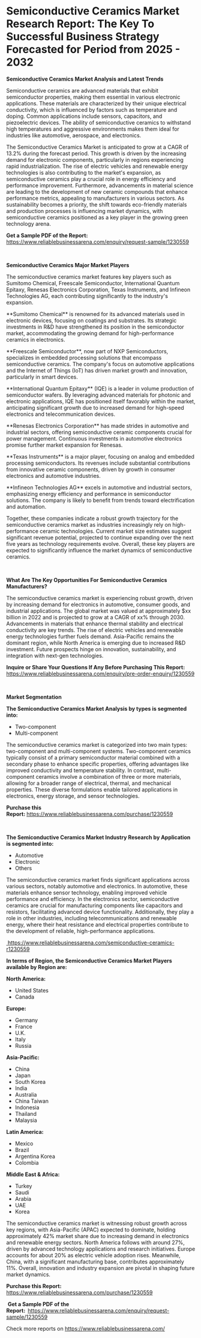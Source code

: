 <p><h1>Semiconductive Ceramics Market Research Report: The Key To Successful Business Strategy Forecasted for Period from 2025 - 2032</h1></p><p><strong>Semiconductive Ceramics Market Analysis and Latest Trends</strong></p>
<p><p>Semiconductive ceramics are advanced materials that exhibit semiconductor properties, making them essential in various electronic applications. These materials are characterized by their unique electrical conductivity, which is influenced by factors such as temperature and doping. Common applications include sensors, capacitors, and piezoelectric devices. The ability of semiconductive ceramics to withstand high temperatures and aggressive environments makes them ideal for industries like automotive, aerospace, and electronics.</p><p>The Semiconductive Ceramics Market is anticipated to grow at a CAGR of 13.2% during the forecast period. This growth is driven by the increasing demand for electronic components, particularly in regions experiencing rapid industrialization. The rise of electric vehicles and renewable energy technologies is also contributing to the market's expansion, as semiconductive ceramics play a crucial role in energy efficiency and performance improvement. Furthermore, advancements in material science are leading to the development of new ceramic compounds that enhance performance metrics, appealing to manufacturers in various sectors. As sustainability becomes a priority, the shift towards eco-friendly materials and production processes is influencing market dynamics, with semiconductive ceramics positioned as a key player in the growing green technology arena.</p></p>
<p><strong>Get a Sample PDF of the Report:&nbsp;</strong> <a href="https://www.reliablebusinessarena.com/enquiry/request-sample/1230559?utm_campaign=1912&utm_medium=2&utm_source=Github&utm_content=ia&utm_term=03022025&utm_id=semiconductive-ceramics">https://www.reliablebusinessarena.com/enquiry/request-sample/1230559</a></p>
<p>&nbsp;</p>
<p><strong>Semiconductive Ceramics Major Market Players</strong></p>
<p><p>The semiconductive ceramics market features key players such as Sumitomo Chemical, Freescale Semiconductor, International Quantum Epitaxy, Renesas Electronics Corporation, Texas Instruments, and Infineon Technologies AG, each contributing significantly to the industry's expansion.</p><p>**Sumitomo Chemical** is renowned for its advanced materials used in electronic devices, focusing on coatings and substrates. Its strategic investments in R&D have strengthened its position in the semiconductor market, accommodating the growing demand for high-performance ceramics in electronics.</p><p>**Freescale Semiconductor**, now part of NXP Semiconductors, specializes in embedded processing solutions that encompass semiconductive ceramics. The company's focus on automotive applications and the Internet of Things (IoT) has driven market growth and innovation, particularly in smart devices.</p><p>**International Quantum Epitaxy** (IQE) is a leader in volume production of semiconductor wafers. By leveraging advanced materials for photonic and electronic applications, IQE has positioned itself favorably within the market, anticipating significant growth due to increased demand for high-speed electronics and telecommunication devices.</p><p>**Renesas Electronics Corporation** has made strides in automotive and industrial sectors, offering semiconductive ceramic components crucial for power management. Continuous investments in automotive electronics promise further market expansion for Renesas.</p><p>**Texas Instruments** is a major player, focusing on analog and embedded processing semiconductors. Its revenues include substantial contributions from innovative ceramic components, driven by growth in consumer electronics and automotive industries.</p><p>**Infineon Technologies AG** excels in automotive and industrial sectors, emphasizing energy efficiency and performance in semiconductor solutions. The company is likely to benefit from trends toward electrification and automation.</p><p>Together, these companies indicate a robust growth trajectory for the semiconductive ceramics market as industries increasingly rely on high-performance ceramic technologies. Current market size estimates suggest significant revenue potential, projected to continue expanding over the next five years as technology requirements evolve. Overall, these key players are expected to significantly influence the market dynamics of semiconductive ceramics.</p></p>
<p>&nbsp;</p>
<p><strong>What Are The Key Opportunities For Semiconductive Ceramics Manufacturers?</strong></p>
<p><p>The semiconductive ceramics market is experiencing robust growth, driven by increasing demand for electronics in automotive, consumer goods, and industrial applications. The global market was valued at approximately $xx billion in 2022 and is projected to grow at a CAGR of xx% through 2030. Advancements in materials that enhance thermal stability and electrical conductivity are key trends. The rise of electric vehicles and renewable energy technologies further fuels demand. Asia-Pacific remains the dominant region, while North America is emerging due to increased R&D investment. Future prospects hinge on innovation, sustainability, and integration with next-gen technologies.</p></p>
<p><strong>Inquire or Share Your Questions If Any Before Purchasing This Report:</strong> <a href="https://www.reliablebusinessarena.com/enquiry/pre-order-enquiry/1230559?utm_campaign=1912&utm_medium=2&utm_source=Github&utm_content=ia&utm_term=03022025&utm_id=semiconductive-ceramics">https://www.reliablebusinessarena.com/enquiry/pre-order-enquiry/1230559</a></p>
<p>&nbsp;</p>
<p><strong>Market Segmentation</strong></p>
<p><strong>The Semiconductive Ceramics Market Analysis by types is segmented into:</strong></p>
<p><ul><li>Two-component</li><li>Multi-component</li></ul></p>
<p><p>The semiconductive ceramics market is categorized into two main types: two-component and multi-component systems. Two-component ceramics typically consist of a primary semiconductor material combined with a secondary phase to enhance specific properties, offering advantages like improved conductivity and temperature stability. In contrast, multi-component ceramics involve a combination of three or more materials, allowing for a broader range of electrical, thermal, and mechanical properties. These diverse formulations enable tailored applications in electronics, energy storage, and sensor technologies.</p></p>
<p><strong>Purchase this Report:&nbsp;</strong><a href="https://www.reliablebusinessarena.com/purchase/1230559?utm_campaign=1912&utm_medium=2&utm_source=Github&utm_content=ia&utm_term=03022025&utm_id=semiconductive-ceramics">https://www.reliablebusinessarena.com/purchase/1230559</a></p>
<p>&nbsp;</p>
<p><strong>The Semiconductive Ceramics Market Industry Research by Application is segmented into:</strong></p>
<p><ul><li>Automotive</li><li>Electronic</li><li>Others</li></ul></p>
<p><p>The semiconductive ceramics market finds significant applications across various sectors, notably automotive and electronics. In automotive, these materials enhance sensor technology, enabling improved vehicle performance and efficiency. In the electronics sector, semiconductive ceramics are crucial for manufacturing components like capacitors and resistors, facilitating advanced device functionality. Additionally, they play a role in other industries, including telecommunications and renewable energy, where their heat resistance and electrical properties contribute to the development of reliable, high-performance applications.</p></p>
<p><a href="https://www.reliablebusinessarena.com/semiconductive-ceramics-r1230559?utm_campaign=1912&utm_medium=2&utm_source=Github&utm_content=ia&utm_term=03022025&utm_id=semiconductive-ceramics">&nbsp;https://www.reliablebusinessarena.com/semiconductive-ceramics-r1230559</a></p>
<p><strong>In terms of Region, the Semiconductive Ceramics Market Players available by Region are:</strong></p>
<p>
    <p> <strong> North America: </strong>
        <ul>
            <li>United States</li>
            <li>Canada</li>
        </ul>
        </p> 
    <p> <strong> Europe: </strong>
        <ul>
            <li>Germany</li>
            <li>France</li>
            <li>U.K.</li>
            <li>Italy</li>
            <li>Russia</li>
        </ul>
        </p> 
    <p> <strong> Asia-Pacific: </strong>
        <ul>
            <li>China</li>
            <li>Japan</li>
            <li>South Korea</li>
            <li>India</li>
            <li>Australia</li>
            <li>China Taiwan</li>
            <li>Indonesia</li>
            <li>Thailand</li>
            <li>Malaysia</li>
        </ul>
        </p> 
    <p> <strong> Latin America: </strong>
        <ul>
            <li>Mexico</li>
            <li>Brazil</li>
            <li>Argentina Korea</li>
            <li>Colombia</li>
        </ul>
        </p> 
    <p> <strong> Middle East & Africa: </strong>
        <ul>
            <li>Turkey</li>
            <li>Saudi</li>
            <li>Arabia</li>
            <li>UAE</li>
            <li>Korea</li>
        </ul>
    </p>
    </p>
<p><p>The semiconductive ceramics market is witnessing robust growth across key regions, with Asia-Pacific (APAC) expected to dominate, holding approximately 42% market share due to increasing demand in electronics and renewable energy sectors. North America follows with around 27%, driven by advanced technology applications and research initiatives. Europe accounts for about 20% as electric vehicle adoption rises. Meanwhile, China, with a significant manufacturing base, contributes approximately 11%. Overall, innovation and industry expansion are pivotal in shaping future market dynamics.</p></p>
<p><strong>Purchase this Report: </strong><a href="https://www.reliablebusinessarena.com/purchase/1230559?utm_campaign=1912&utm_medium=2&utm_source=Github&utm_content=ia&utm_term=03022025&utm_id=semiconductive-ceramics">https://www.reliablebusinessarena.com/purchase/1230559</a></p>
<p>&nbsp;<strong>Get a Sample PDF of the Report:&nbsp;&nbsp;</strong><a href="https://www.reliablebusinessarena.com/enquiry/request-sample/1230559?utm_campaign=1912&utm_medium=2&utm_source=Github&utm_content=ia&utm_term=03022025&utm_id=semiconductive-ceramics">https://www.reliablebusinessarena.com/enquiry/request-sample/1230559</a></p>
<p><strong></strong></p>
<p>Check more reports on <a href="https://www.reliablebusinessarena.com/?utm_campaign=1912&utm_medium=2&utm_source=Github&utm_content=ia&utm_term=03022025&utm_id=semiconductive-ceramics">https://www.reliablebusinessarena.com/</a></p>